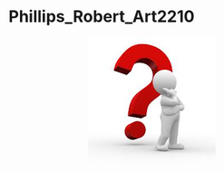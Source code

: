# Phillips_Robert_Art2210


<div align=center>

![](https://github.com/creativeCodingART2210Fall2019Section2/Phillips_Robert_Art2210/raw/master/IMG/Why-Image.jpg)

